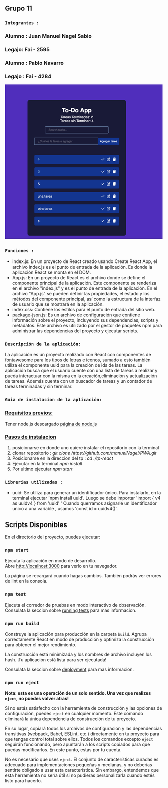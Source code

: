 ## Grupo 11 

### `Integrantes :`
<h3>Alumno : Juan Manuel Nagel Sabio</h3>
<h3>Legajo: Fai - 2595</h3>

<h3>Alumno : Pablo Navarro </h3>
<h3>Legajo : Fai - 4284</h3>

   ![alt text](image.png)

### `Funciones :`
- index.js:  En un proyecto de React creado usando Create React App, el      archivo index.js es el punto de entrada de la aplicación. Es donde la  aplicación React se monta en el DOM.  
- App.js: En un proyecto de React es el archivo donde se define el componente principal de la aplicación. Este componente se renderiza en el archivo "index.js" y es el punto de entrada de la aplicación. En el archivo "App.js" se pueden definir las propiedades, el estado y los métodos del componente principal, así como la estructura de la interfaz de usuario que se mostrará en la aplicación. 
- index.css:  Contiene los estilos para el punto  de entrada del sitio web.
- package-json.js: Es un archivo de configuración que contiene información sobre el proyecto, incluyendo sus dependencias, scripts y metadatos. Este archivo es utilizado por el gestor de paquetes npm para administrar las dependencias del proyecto y ejecutar scripts.

### `Descripción de la aplicación:`
La aplicación es un proyecto realizado con React con componentes de fontawesome para los tipos de letras e iconos, sumado a esto también utiliza el componente uuid para la creación de ids de las tareas. La aplicación busca que el usuario cuente con una lista de tareas a realizar y pueda interactuar con la misma en la creación,eliminación y actualización de tareas. Además cuenta con un buscador de tareas y un contador de tareas terminadas y sin terminar.



### `Guia de instalacion de la aplicación:`

<h3><u><b>Requisitos previos:</b></u></h3>

Tener node.js descargado <a href = "https://nodejs.org/en">página de node.js</a>

<h3><u><b>Pasos de instalacion</b></u></h3>

<ol type="1">
    <li>posicionarse en donde uno quiere instalar el repositorio con la terminal</li>
    <li>clonar repositorio : <i>git clone  https://github.com/manuelNagel/PWA.git</i> </li>
    <li>Posicionarse en la direccion del tp : 
    <i>cd ./tp-react</i>
    </li>
    <li>Ejecutar en la terminal <i>npm install</i> </li>
    <li>Por ultimo ejecutar <i>npm start</i></li>
</ol>

### `Librerias utilizadas :`
- uuid:  Se utiliza para generar un identificador único.
        Para instalarlo, en la terminal ejecutar 'npm install uuid'.
        Luego se debe importar 'import { v4 as uuidv4 } from 'uuid' '
        Cuando querramos asignarle un identificador unico a una variable , usamos 'const id = uuidv4()'.

## Scripts Disponibles

En el directorio del proyecto, puedes ejecutar:

### `npm start`

Ejecuta la aplicación en modo de desarrollo.\
Abre [http://localhost:3000](http://localhost:3000) para verlo en tu navegador.

La página se recargará cuando hagas cambios.
También podrás ver errores de lint en la consola.

### `npm test`

Ejecuta el corredor de pruebas en modo interactivo de observación.\
Consulata la seccion sobre [running tests](https://facebook.github.io/create-react-app/docs/running-tests) para mas informacion.

### `npm run build`

Construye la aplicación para producción en la carpeta `build`.
Agrupa correctamente React en modo de producción y optimiza la construcción para obtener el mejor rendimiento.

La construcción está minimizada y los nombres de archivo incluyen los hash.
¡Tu aplicación está lista para ser ejecutada!

Consulata la seccion sobre [deployment](https://facebook.github.io/create-react-app/docs/deployment) para mas informacion.

### `npm run eject`

**Nota: esta es una operación de un solo sentido. Una vez que realizes `eject`, no puedes volver atras!**

Si no estás satisfecho con la herramienta de construcción y las opciones de configuración, puedes `eject` en cualquier momento. Este comando eliminará la única dependencia de construcción de tu proyecto.

En su lugar, copiará todos los archivos de configuración y las dependencias transitivas (webpack, Babel, ESLint, etc.) directamente en tu proyecto para que tengas control total sobre ellos. Todos los comandos excepto `eject` seguirán funcionando, pero apuntarán a los scripts copiados para que puedas modificarlos. En este punto, estás por tu cuenta.

No es necesario que uses `eject`. El conjunto de características curadas es adecuado para implementaciones pequeñas y medianas, y no deberías sentirte obligado a usar esta característica. Sin embargo, entendemos que esta herramienta no sería útil si no pudieras personalizarla cuando estés listo para hacerlo.
